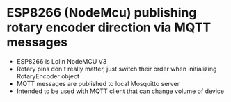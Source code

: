 # ESP8266 (NodeMcu) publishing rotary encoder direction via MQTT messages

* ESP8266 is Lolin NodeMCU V3
* Rotary pins don't really matter, just switch their order when initializing RotaryEncoder object
* MQTT messages are published to local Mosquitto server
* Intended to be used with MQTT client that can change volume of device
